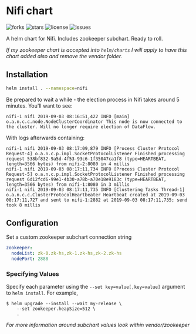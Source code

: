 # Nifi chart

![forks](https://img.shields.io/github/forks/AlexsJones/nifi.svg)
![stars](https://img.shields.io/github/stars/AlexsJones/nifi.svg)
![license](https://img.shields.io/github/license/AlexsJones/nifi.svg)
![issues](https://img.shields.io/github/issues/AlexsJones/nifi.svg)

A helm chart for Nifi.
Includes zookeeper subchart.
Ready to roll.

_If my zookeeper chart is accepted into `helm/charts` I will apply to have this chart added also and remove the vendor folder._


## Installation

```bash
helm install . --namespace=nifi
```

Be prepared to wait a while - the election process in Nifi takes around 5 minutes.
You'll want to see:
```
nifi-1 nifi 2019-09-03 08:16:51,422 INFO [main] o.a.n.c.c.node.NodeClusterCoordinator This node is now connected to the cluster. Will no longer require election of DataFlow.
```

With logs afterwards containing:
```
nifi-1 nifi 2019-09-03 08:17:09,879 INFO [Process Cluster Protocol Request-4] o.a.n.c.p.impl.SocketProtocolListener Finished processing request 538bf832-9a5d-4f53-93c6-1f35047ca1f8 (type=HEARTBEAT, length=3566 bytes) from nifi-2:8080 in 4 millis
nifi-1 nifi 2019-09-03 08:17:11,734 INFO [Process Cluster Protocol Request-5] o.a.n.c.p.impl.SocketProtocolListener Finished processing request 6d12fcd6-99e1-4b30-a78b-a70e18e9183c (type=HEARTBEAT, length=3566 bytes) from nifi-1:8080 in 3 millis
nifi-1 nifi 2019-09-03 08:17:11,735 INFO [Clustering Tasks Thread-1] o.a.n.c.c.ClusterProtocolHeartbeater Heartbeat created at 2019-09-03 08:17:11,727 and sent to nifi-1:2882 at 2019-09-03 08:17:11,735; send took 8 millis
```

## Configuration

Set a custom zookeeper subchart connection string

```yaml
zookeeper:
  nodeList: zk-0.zk-hs,zk-1.zk-hs,zk-2.zk-hs
  nodePort: 2888
```

### Specifying Values

Specify each parameter using the `--set key=value[,key=value]` argument to `helm install`. For example,

```console
$ helm upgrade --install --wait my-release \
    --set zookeeper.heapSize=512 \
    .
```
_For more information around subchart values look within vendor/zookeeper_
